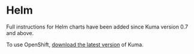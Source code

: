 # Helm

Full instructions for Helm charts have been added since Kuma version 0.7 and above.

To use OpenShift, [download the latest version](/docs/latest/installation/helm/) of Kuma.
